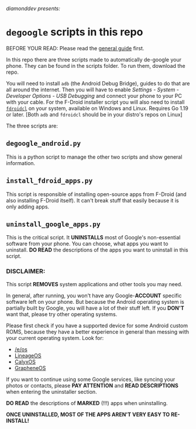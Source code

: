 *diamonddev presents:*
# `degoogle` scripts in this repo
BEFORE YOUR READ: Please read the [general guide](https://github.com/diam0ndkiller/degoogle/blob/main/de-google%20android.md) first.

In this repo there are three scripts made to automatically de-google your phone. They can be found in the scripts folder. To run them, download the repo.

You will need to install `adb` (the Android Debug Bridge), guides to do that are all around the internet. Then you will have to enable *Settings - System - Developer Options - USB Debugging* and connect your phone to your PC with your cable. For the F-Droid installer script you will also need to install [`fdroidcl`](https://github.com/mvdan/fdroidcl) on your system, available on Windows and Linux. Requires Go 1.19 or later. [Both `adb` and `fdroidcl` should be in your distro's repos on Linux]

The three scripts are:
## `degoogle_android.py`
This is a python script to manage the other two scripts and show general information.
## `install_fdroid_apps.py`
This script is responsible of installing open-source apps from F-Droid (and also installing F-Droid itself). It can't break stuff that easily because it is only adding apps.

## `uninstall_google_apps.py`
This is the critical script. It **UNINSTALLS** most of Google's non-essential software from your phone. You can choose, what apps you want to uninstall. **DO READ** the descriptions of the apps you want to uninstall in this script.


### DISCLAIMER:

This script **REMOVES** system applications and other tools you may need.

In general, after running, you won't have any Google-**ACCOUNT** specific software left on your phone. But because the Android operating system is partially built by Google, you will have a lot of their stuff left. If you **DON'T** want that, please try other operating systems.

Please first check if you have a supported device for some Android custom ROMS, because they have a better experience in general than messing with your current operating system. Look for:
- [/e/os](https://e.foundation)
- [LineageOS](https://lineageos.org)
- [CalyxOS](https://calyxos.org)
- [GrapheneOS](https://grapheneos.org)

If you want to continue using some Google services, like syncing your photos or contacts, please **PAY ATTENTION** and **READ DESCRIPTIONS** when entering the uninstaller section.

**DO READ** the descriptions of **MARKED** (!!!) apps when uninstalling.

**ONCE UNINSTALLED, MOST OF THE APPS AREN'T VERY EASY TO RE-INSTALL!**
